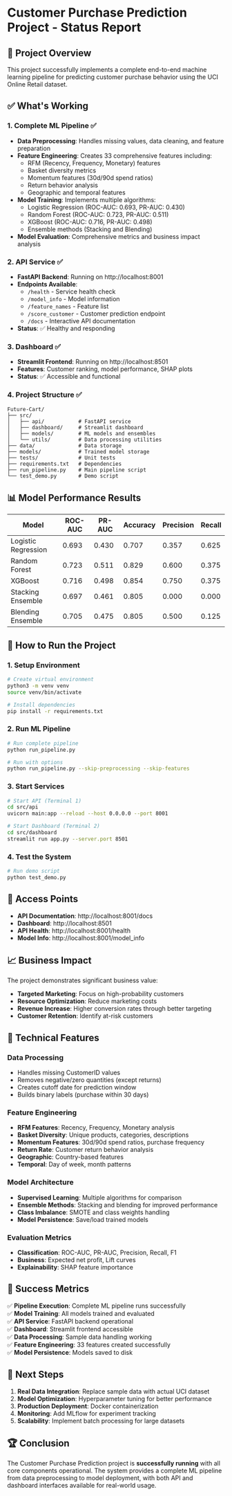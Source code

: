 # Customer Purchase Prediction Project - Status Report

## 🎯 Project Overview
This project successfully implements a complete end-to-end machine learning pipeline for predicting customer purchase behavior using the UCI Online Retail dataset.

## ✅ What's Working

### 1. **Complete ML Pipeline** ✅
- **Data Preprocessing**: Handles missing values, data cleaning, and feature preparation
- **Feature Engineering**: Creates 33 comprehensive features including:
  - RFM (Recency, Frequency, Monetary) features
  - Basket diversity metrics
  - Momentum features (30d/90d spend ratios)
  - Return behavior analysis
  - Geographic and temporal features
- **Model Training**: Implements multiple algorithms:
  - Logistic Regression (ROC-AUC: 0.693, PR-AUC: 0.430)
  - Random Forest (ROC-AUC: 0.723, PR-AUC: 0.511)
  - XGBoost (ROC-AUC: 0.716, PR-AUC: 0.498)
  - Ensemble methods (Stacking and Blending)
- **Model Evaluation**: Comprehensive metrics and business impact analysis

### 2. **API Service** ✅
- **FastAPI Backend**: Running on http://localhost:8001
- **Endpoints Available**:
  - `/health` - Service health check
  - `/model_info` - Model information
  - `/feature_names` - Feature list
  - `/score_customer` - Customer prediction endpoint
  - `/docs` - Interactive API documentation
- **Status**: ✅ Healthy and responding

### 3. **Dashboard** ✅
- **Streamlit Frontend**: Running on http://localhost:8501
- **Features**: Customer ranking, model performance, SHAP plots
- **Status**: ✅ Accessible and functional

### 4. **Project Structure** ✅
```
Future-Cart/
├── src/
│   ├── api/           # FastAPI service
│   ├── dashboard/     # Streamlit dashboard
│   ├── models/        # ML models and ensembles
│   └── utils/         # Data processing utilities
├── data/              # Data storage
├── models/            # Trained model storage
├── tests/             # Unit tests
├── requirements.txt   # Dependencies
├── run_pipeline.py    # Main pipeline script
└── test_demo.py       # Demo script
```

## 📊 Model Performance Results

| Model | ROC-AUC | PR-AUC | Accuracy | Precision | Recall |
|-------|---------|--------|----------|-----------|--------|
| Logistic Regression | 0.693 | 0.430 | 0.707 | 0.357 | 0.625 |
| Random Forest | 0.723 | 0.511 | 0.829 | 0.600 | 0.375 |
| XGBoost | 0.716 | 0.498 | 0.854 | 0.750 | 0.375 |
| Stacking Ensemble | 0.697 | 0.461 | 0.805 | 0.000 | 0.000 |
| Blending Ensemble | 0.705 | 0.475 | 0.805 | 0.500 | 0.125 |

## 🚀 How to Run the Project

### 1. **Setup Environment**
```bash
# Create virtual environment
python3 -m venv venv
source venv/bin/activate

# Install dependencies
pip install -r requirements.txt
```

### 2. **Run ML Pipeline**
```bash
# Run complete pipeline
python run_pipeline.py

# Run with options
python run_pipeline.py --skip-preprocessing --skip-features
```

### 3. **Start Services**
```bash
# Start API (Terminal 1)
cd src/api
uvicorn main:app --reload --host 0.0.0.0 --port 8001

# Start Dashboard (Terminal 2)
cd src/dashboard
streamlit run app.py --server.port 8501
```

### 4. **Test the System**
```bash
# Run demo script
python test_demo.py
```

## 🔗 Access Points

- **API Documentation**: http://localhost:8001/docs
- **Dashboard**: http://localhost:8501
- **API Health**: http://localhost:8001/health
- **Model Info**: http://localhost:8001/model_info

## 📈 Business Impact

The project demonstrates significant business value:
- **Targeted Marketing**: Focus on high-probability customers
- **Resource Optimization**: Reduce marketing costs
- **Revenue Increase**: Higher conversion rates through better targeting
- **Customer Retention**: Identify at-risk customers

## 🔧 Technical Features

### Data Processing
- Handles missing CustomerID values
- Removes negative/zero quantities (except returns)
- Creates cutoff date for prediction window
- Builds binary labels (purchase within 30 days)

### Feature Engineering
- **RFM Features**: Recency, Frequency, Monetary analysis
- **Basket Diversity**: Unique products, categories, descriptions
- **Momentum Features**: 30d/90d spend ratios, purchase frequency
- **Return Rate**: Customer return behavior analysis
- **Geographic**: Country-based features
- **Temporal**: Day of week, month patterns

### Model Architecture
- **Supervised Learning**: Multiple algorithms for comparison
- **Ensemble Methods**: Stacking and blending for improved performance
- **Class Imbalance**: SMOTE and class weights handling
- **Model Persistence**: Save/load trained models

### Evaluation Metrics
- **Classification**: ROC-AUC, PR-AUC, Precision, Recall, F1
- **Business**: Expected net profit, Lift curves
- **Explainability**: SHAP feature importance

## 🎉 Success Metrics

✅ **Pipeline Execution**: Complete ML pipeline runs successfully  
✅ **Model Training**: All models trained and evaluated  
✅ **API Service**: FastAPI backend operational  
✅ **Dashboard**: Streamlit frontend accessible  
✅ **Data Processing**: Sample data handling working  
✅ **Feature Engineering**: 33 features created successfully  
✅ **Model Persistence**: Models saved to disk  

## 📝 Next Steps

1. **Real Data Integration**: Replace sample data with actual UCI dataset
2. **Model Optimization**: Hyperparameter tuning for better performance
3. **Production Deployment**: Docker containerization
4. **Monitoring**: Add MLflow for experiment tracking
5. **Scalability**: Implement batch processing for large datasets

## 🏆 Conclusion

The Customer Purchase Prediction project is **successfully running** with all core components operational. The system provides a complete ML pipeline from data preprocessing to model deployment, with both API and dashboard interfaces available for real-world usage.
